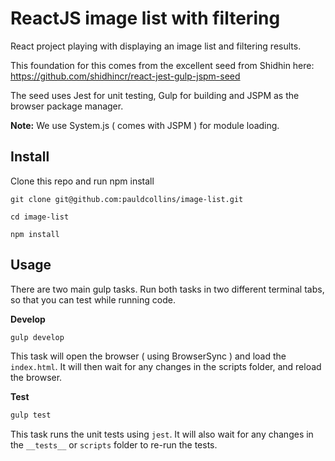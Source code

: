 # ReactJS image list with filtering

React project playing with displaying an image list and filtering results.

This foundation for this comes from the excellent seed from Shidhin here: https://github.com/shidhincr/react-jest-gulp-jspm-seed 

The seed uses Jest for unit testing, Gulp for building and JSPM as the browser package manager.

**Note:** We use System.js ( comes with JSPM ) for module loading.

## Install

Clone this repo and run npm install
```
git clone git@github.com:pauldcollins/image-list.git

cd image-list

npm install
```

## Usage 

There are two main gulp tasks. Run both tasks in two different terminal tabs, so that you can test while running code.

**Develop**

```js 
gulp develop
```

This task will open the browser ( using BrowserSync ) and load the `index.html`. It will then wait for any changes in the scripts folder, and reload the browser.

**Test**

```js 
gulp test
```

This task runs the unit tests using `jest`. It will also wait for any changes in the `__tests__` or `scripts` folder to re-run the tests.